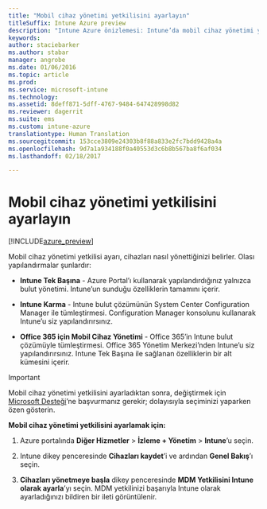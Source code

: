 ```yaml
---
title: "Mobil cihaz yönetimi yetkilisini ayarlayın"
titleSuffix: Intune Azure preview
description: "Intune Azure önizlemesi: Intune’da mobil cihaz yönetimi yetkilisini ayarlamayı öğrenin. "
keywords: 
author: staciebarker
ms.author: stabar
manager: angrobe
ms.date: 01/06/2016
ms.topic: article
ms.prod: 
ms.service: microsoft-intune
ms.technology: 
ms.assetid: 8deff871-5dff-4767-9484-647428998d82
ms.reviewer: dagerrit
ms.suite: ems
ms.custom: intune-azure
translationtype: Human Translation
ms.sourcegitcommit: 153cce3809e24303b8f88a833e2fc7bdd9428a4a
ms.openlocfilehash: 9d7a1a934188f0a40553d3c6b8b567ba8f6af034
ms.lasthandoff: 02/18/2017

---
```


# <a name="set-the-mobile-device-management-authority"></a>Mobil cihaz yönetimi yetkilisini ayarlayın 

[!INCLUDE[azure_preview](../includes/azure_preview.md)]

Mobil cihaz yönetimi yetkilisi ayarı, cihazları nasıl yönettiğinizi belirler. Olası yapılandırmalar şunlardır:

- **Intune Tek Başına** - Azure Portal’ı kullanarak yapılandırdığınız yalnızca bulut yönetimi. Intune’un sunduğu özelliklerin tamamını içerir.

- **Intune Karma** - Intune bulut çözümünün System Center Configuration Manager ile tümleştirmesi. Configuration Manager konsolunu kullanarak Intune’u siz yapılandırırsınız.

- **Office 365 için Mobil Cihaz Yönetimi** - Office 365’in Intune bulut çözümüyle tümleştirmesi. Office 365 Yönetim Merkezi’nden Intune’u siz yapılandırırsınız. Intune Tek Başına ile sağlanan özelliklerin bir alt kümesini içerir.

>[!IMPORTANT]
>Mobil cihaz yönetimi yetkilisini ayarladıktan sonra, değiştirmek için [Microsoft Desteği](https://docs.microsoft.com/intune/troubleshoot/how-to-get-support-for-microsoft-intune)’ne başvurmanız gerekir; dolayısıyla seçiminizi yaparken özen gösterin.

**Mobil cihaz yönetimi yetkilisini ayarlamak için:**

1. Azure portalında **Diğer Hizmetler** > **İzleme + Yönetim** > **Intune**’u seçin.

2. Intune dikey penceresinde **Cihazları kaydet**’i ve ardından **Genel Bakış**’ı seçin.

3. **Cihazları yönetmeye başla** dikey penceresinde **MDM Yetkilisini Intune olarak ayarla**’yı seçin. MDM yetkilinizi başarıyla Intune olarak ayarladığınızı bildiren bir ileti görüntülenir.

